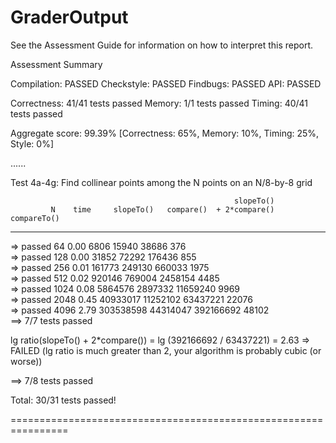 # GraderOutput

See the Assessment Guide for information on how to interpret this report.

Assessment Summary

Compilation:  PASSED
Checkstyle:   PASSED
Findbugs:     PASSED
API:          PASSED

Correctness:  41/41 tests passed
Memory:       1/1 tests passed
Timing:       40/41 tests passed

Aggregate score: 99.39% [Correctness: 65%, Memory: 10%, Timing: 25%, Style: 0%]

......

Test 4a-4g: Find collinear points among the N points on an N/8-by-8 grid

                                                      slopeTo()
             N    time     slopeTo()   compare()  + 2*compare()        compareTo()
-----------------------------------------------------------------------------------------------
=> passed    64   0.00        6806       15940          38686                  376         
=> passed   128   0.00       31852       72292         176436                  855         
=> passed   256   0.01      161773      249130         660033                 1975         
=> passed   512   0.02      920146      769004        2458154                 4485         
=> passed  1024   0.08     5864576     2897332       11659240                 9969         
=> passed  2048   0.45    40933017    11252102       63437221                22076         
=> passed  4096   2.79   303538598    44314047      392166692                48102         
==> 7/7 tests passed

lg ratio(slopeTo() + 2*compare()) = lg (392166692 / 63437221) = 2.63
=> FAILED (lg ratio is much greater than 2, your algorithm is probably cubic (or worse))

==> 7/8 tests passed

Total: 30/31 tests passed!


================================================================

